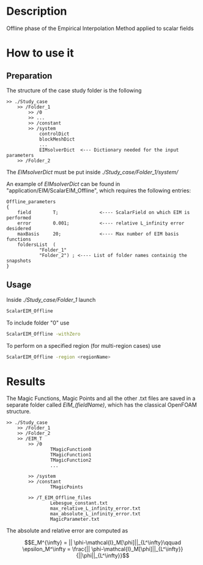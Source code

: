 # Description 

Offline phase of the Empirical Interpolation Method applied to scalar fields

# How to use it

## Preparation

The structure of the case study folder is the following

```
>> ./Study_case
	>> /Folder_1  
		>> /0
		>> ...
		>> /constant
		>> /system
			controlDict
			blockMeshDict
			...
			EIMsolverDict  <--- Dictionary needed for the input parameters					
	>> /Folder_2
```

The *EIMsolverDict* must be put inside *./Study_case/Folder_1/system/*

An example of *EIMsolverDict* can be found in "application/EIM/ScalarEIM_Offline", which requires the following entries:
```
Offline_parameters
{
	field        T;               <---- ScalarField on which EIM is performed 
	error        0.001;           <---- relative L_infinity error desidered
	maxBasis     20;              <---- Max number of EIM basis functions
	foldersList  (
			"Folder_1" 
			"Folder_2") ; <---- List of folder names containig the snapshots
}
```
## Usage

Inside *./Study_case/Folder_1* launch 
```bash
ScalarEIM_Offline
```
To include folder "0" use 
```bash
ScalarEIM_Offline -withZero
```
To perform on a specified region (for multi-region cases) use 
```bash
ScalarEIM_Offline -region <regionName>
```

# Results

The Magic Functions, Magic Points and all the other .txt files are saved in a separate folder called *EIM_(fieldName)*, which has the classical OpenFOAM structure.

```
>> ./Study_case
	>> /Folder_1  				 		
	>> /Folder_2		
	>> /EIM_T		
		>> /0		        
				TMagicFunction0
				TMagicFunction1
				TMagicFunction2
				...
									
		>> /system			
		>> /constant
				TMagicPoints
			
		>> /T_EIM_Offline_files
				Lebesgue_constant.txt
				max_relative_L_infinity_error.txt
				max_absolute_L_infinity_error.txt
				MagicParameter.txt
```

The absolute and relative error are computed as
```math
E_M^{\infty} = || \phi-\mathcal{I}_M[\phi]||_{L^\infty}\qquad 
\epsilon_M^\infty = \frac{|| \phi-\mathcal{I}_M[\phi]||_{L^\infty}}{||\phi||_{L^\infty}}
```